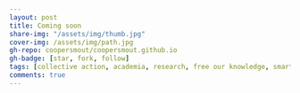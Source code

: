 ```yaml
---
layout: post
title: Coming soon
share-img: "/assets/img/thumb.jpg"
cover-img: /assets/img/path.jpg
gh-repo: coopersmout/coopersmout.github.io
gh-badge: [star, fork, follow]
tags: [collective action, academia, research, free our knowledge, smart contract, ethereum]
comments: true
---
```


